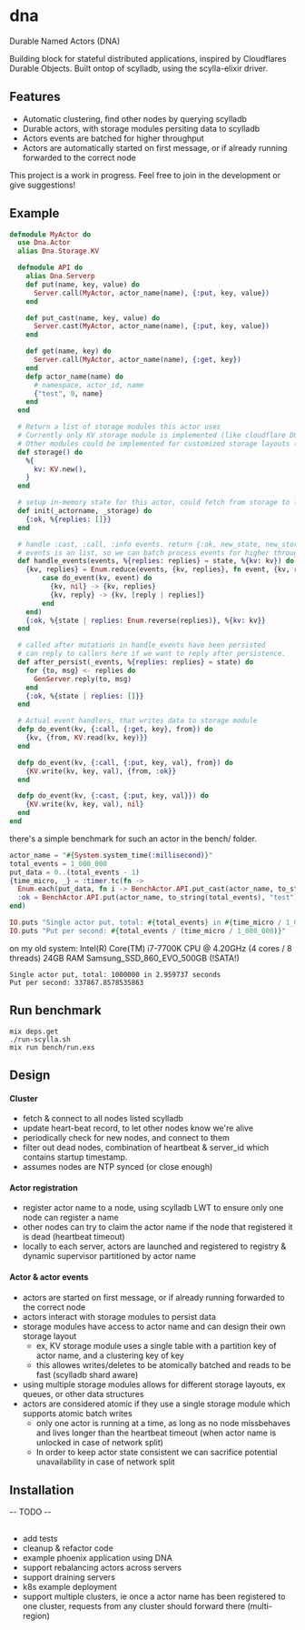 # dna

Durable Named Actors (DNA)

Building block for stateful distributed applications, inspired by Cloudflares Durable Objects.
Built ontop of scylladb, using the scylla-elixir driver.

## Features
- Automatic clustering, find other nodes by querying scylladb
- Durable actors, with storage modules persiting data to scylladb
- Actors events are batched for higher throughput
- Actors are automatically started on first message, or if already running forwarded to the correct node

This project is a work in progress.
Feel free to join in the development or give suggestions!

## Example
```elixir
defmodule MyActor do
  use Dna.Actor
  alias Dna.Storage.KV

  defmodule API do
    alias Dna.Serverp
    def put(name, key, value) do
      Server.call(MyActor, actor_name(name), {:put, key, value})
    end

    def put_cast(name, key, value) do
      Server.cast(MyActor, actor_name(name), {:put, key, value})
    end

    def get(name, key) do
      Server.call(MyActor, actor_name(name), {:get, key})
    end
    defp actor_name(name) do
      # namespace, actor_id, name
      {"test", 0, name}
    end
  end

  # Return a list of storage modules this actor uses
  # Currently only KV storage module is implemented (like cloudflare DO has)
  # Other modules could be implemented for customized storage layouts (ex queues)
  def storage() do
    %{
      kv: KV.new(),
    }
  end

  # setup in-memory state for this actor, could fetch from storage to load persisted values
  def init(_actorname, _storage) do
    {:ok, %{replies: []}}
  end

  # handle :cast, :call, :info events. return {:ok, new_state, new_storage}
  # events is an list, so we can batch process events for higher throughput
  def handle_events(events, %{replies: replies} = state, %{kv: kv}) do
    {kv, replies} = Enum.reduce(events, {kv, replies}, fn event, {kv, replies} ->
        case do_event(kv, event) do
          {kv, nil} -> {kv, replies}
          {kv, reply} -> {kv, [reply | replies]}
        end
    end)
    {:ok, %{state | replies: Enum.reverse(replies)}, %{kv: kv}}
  end

  # called after mutations in handle_events have been persisted
  # can reply to callers here if we want to reply after persistence.
  def after_persist(_events, %{replies: replies} = state) do
    for {to, msg} <- replies do
      GenServer.reply(to, msg)
    end
    {:ok, %{state | replies: []}}
  end

  # Actual event handlers, that writes data to storage module
  defp do_event(kv, {:call, {:get, key}, from}) do
    {kv, {from, KV.read(kv, key)}}
  end

  defp do_event(kv, {:call, {:put, key, val}, from}) do
    {KV.write(kv, key, val), {from, :ok}}
  end

  defp do_event(kv, {:cast, {:put, key, val}}) do
    {KV.write(kv, key, val), nil}
  end
end
```

there's a simple benchmark for such an actor in the bench/ folder.

```elixir
actor_name = "#{System.system_time(:millisecond)}"
total_events = 1_000_000
put_data = 0..(total_events - 1)
{time_micro, _} = :timer.tc(fn ->
  Enum.each(put_data, fn i -> BenchActor.API.put_cast(actor_name, to_string(i), "test") end)
  :ok = BenchActor.API.put(actor_name, to_string(total_events), "test")
end)

IO.puts "Single actor put, total: #{total_events} in #{time_micro / 1_000_000} seconds"
IO.puts "Put per second: #{total_events / (time_micro / 1_000_000)}"
```
on my old system:
Intel(R) Core(TM) i7-7700K CPU @ 4.20GHz (4 cores / 8 threads)
24GB RAM
Samsung_SSD_860_EVO_500GB (!SATA!)
```
Single actor put, total: 1000000 in 2.959737 seconds
Put per second: 337867.8578535863
```

## Run benchmark
```
mix deps.get
./run-scylla.sh
mix run bench/run.exs
```

## Design

#### Cluster
- fetch & connect to all nodes listed scylladb
- update heart-beat record, to let other nodes know we're alive
- periodically check for new nodes, and connect to them
- filter out dead nodes, combination of heartbeat & server_id which contains startup timestamp.
- assumes nodes are NTP synced (or close enough)

#### Actor registration
- register actor name to a node, using scylladb LWT to ensure only one node can register a name
- other nodes can try to claim the actor name if the node that registered it is dead (heartbeat timeout)
- locally to each server, actors are launched and registered to registry & dynamic supervisor partitioned by actor name

#### Actor & actor events
- actors are started on first message, or if already running forwarded to the correct node
- actors interact with storage modules to persist data
- storage modules have access to actor name and can design their own storage layout
  - ex, KV storage module uses a single table with a partition key of actor name, and a clustering key of key
  - this allowes writes/deletes to be atomically batched and reads to be fast (scylladb shard aware)
- using multiple storage modules allows for different storage layouts, ex queues, or other data structures
- actors are considered atomic if they use a single storage module which supports atomic batch writes
  - only one actor is running at a time, as long as no node missbehaves and lives longer than the heartbeat timeout (when actor name is unlocked in case of network split)
  - In order to keep actor state consistent we can sacrifice potential unavailability in case of network split

## Installation
-- TODO --

## 
- add tests
- cleanup & refactor code
- example phoenix application using DNA
- support rebalancing actors across servers
- support draining servers
- k8s example deployment
- support multiple clusters, ie once a actor name has been registered to one cluster, requests from any cluster should forward there (multi-region)
